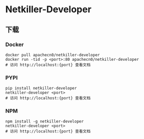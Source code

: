 # Netkiller-Developer

## 下载

### Docker

```
docker pull apachecn0/netkiller-developer
docker run -tid -p <port>:80 apachecn0/netkiller-developer
# 访问 http://localhost:{port} 查看文档
```

### PYPI

```
pip install netkiller-developer
netkiller-developer <port>
# 访问 http://localhost:{port} 查看文档
```

### NPM

```
npm install -g netkiller-developer
netkiller-developer <port>
# 访问 http://localhost:{port} 查看文档
```